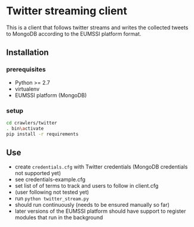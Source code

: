# Twitter streaming client

This is a client that follows twitter streams and writes the collected tweets to MongoDB according to the EUMSSI platform format.

## Installation

### prerequisites
- Python >= 2.7  
- virtualenv  
- EUMSSI platform (MongoDB)

### setup
```bash
cd crawlers/twitter
. bin\activate
pip install -r requirements
```

## Use
- create `credentials.cfg` with Twitter credentials (MongoDB credentials not supported yet)
 - see credentials-example.cfg
- set list of of terms to track and users to follow in client.cfg
 - (user following not tested yet)
- run `python twitter_stream.py`
 - should run continuously (needs to be ensured manually so far)
 - later versions of the EUMSSI platform should have support to register modules that run in the background
